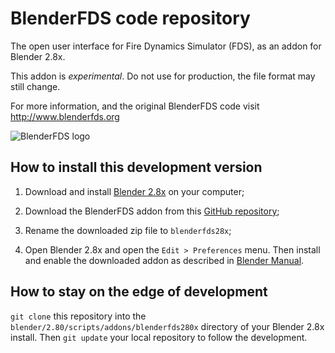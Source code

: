 # BlenderFDS code repository

The open user interface for Fire Dynamics Simulator (FDS), as an addon for Blender 2.8x.

This addon is *experimental*. Do not use for production, the file format may still change.

For more information, and the original BlenderFDS code visit http://www.blenderfds.org

![BlenderFDS logo](https://github.com/firetools/blenderfds/raw/gh-pages/images/blenderfds_128.png)

## How to install this development version

1. Download and install [Blender 2.8x](http://www.blender.org) on your computer;

2. Download the BlenderFDS addon from this [GitHub repository](https://github.com/firetools/blenderfds280/archive/master.zip);

3. Rename the downloaded zip file to `blenderfds28x`;

3. Open Blender 2.8x and open the `Edit > Preferences` menu. Then install and enable the downloaded addon as described in [Blender Manual](https://docs.blender.org/manual/en/dev/editors/preferences/addons.html?highlight=addon#).

## How to stay on the edge of development

`git clone` this repository into the `blender/2.80/scripts/addons/blenderfds280x` directory of your Blender 2.8x install.
Then `git update` your local repository to follow the development. 
